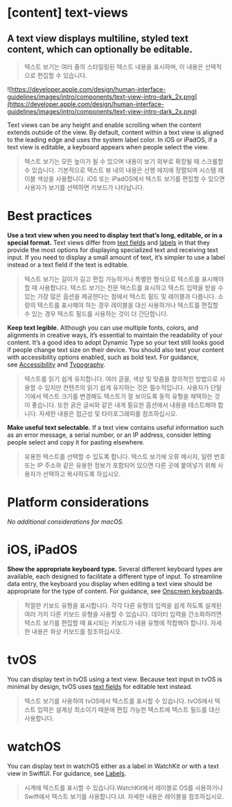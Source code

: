 # **[content] text-views**

## A text view displays multiline, styled text content, which can optionally be editable.
> 텍스트 보기는 여러 줄의 스타일링된 텍스트 내용을 표시하며, 이 내용은 선택적으로 편집할 수 있습니다.
>




![https://developer.apple.com/design/human-interface-guidelines/images/intro/components/text-view-intro-dark_2x.png](https://developer.apple.com/design/human-interface-guidelines/images/intro/components/text-view-intro-dark_2x.png)

Text views can be any height and enable scrolling when the content extends outside of the view. By default, content within a text view is aligned to the leading edge and uses the system label color. In iOS or iPadOS, if a text view is editable, a keyboard appears when people select the view.
> 텍스트 보기는 모든 높이가 될 수 있으며 내용이 보기 외부로 확장될 때 스크롤할 수 있습니다. 기본적으로 텍스트 뷰 내의 내용은 선행 에지에 정렬되며 시스템 레이블 색상을 사용합니다. iOS 또는 iPadOS에서 텍스트 보기를 편집할 수 있으면 사용자가 보기를 선택하면 키보드가 나타납니다.
>




# **Best practices**

**Use a text view when you need to display text that’s long, editable, or in a special format.** Text views differ from [text fields](../components/selection-and-input/text-fields) and [labels](../components/layout-and-organization/labels) in that they provide the most options for displaying specialized text and receiving text input. If you need to display a small amount of text, it’s simpler to use a label instead or a text field if the text is editable.
> 텍스트 보기는 길이가 길고 편집 가능하거나 특별한 형식으로 텍스트를 표시해야 할 때 사용합니다. 텍스트 보기는 전문 텍스트를 표시하고 텍스트 입력을 받을 수 있는 가장 많은 옵션을 제공한다는 점에서 텍스트 필드 및 레이블과 다릅니다. 소량의 텍스트를 표시해야 하는 경우 레이블을 대신 사용하거나 텍스트를 편집할 수 있는 경우 텍스트 필드를 사용하는 것이 더 간단합니다.
>




**Keep text legible.** Although you can use multiple fonts, colors, and alignments in creative ways, it’s essential to maintain the readability of your content. It’s a good idea to adopt Dynamic Type so your text still looks good if people change text size on their device. You should also test your content with accessibility options enabled, such as bold text. For guidance, see [Accessibility](../foundations/accessibility) and [Typography](../foundations/typography).
> 텍스트를 읽기 쉽게 유지합니다. 여러 글꼴, 색상 및 맞춤을 창의적인 방법으로 사용할 수 있지만 컨텐츠의 읽기 쉽게 유지하는 것은 필수적입니다. 사용자가 단말기에서 텍스트 크기를 변경해도 텍스트가 잘 보이도록 동적 유형을 채택하는 것이 좋습니다. 또한 굵은 글씨와 같은 내게 필요한 옵션에서 내용을 테스트해야 합니다. 자세한 내용은 접근성 및 타이포그래피를 참조하십시오.
>




**Make useful text selectable.** If a text view contains useful information such as an error message, a serial number, or an IP address, consider letting people select and copy it for pasting elsewhere.
> 유용한 텍스트를 선택할 수 있도록 합니다. 텍스트 보기에 오류 메시지, 일련 번호 또는 IP 주소와 같은 유용한 정보가 포함되어 있으면 다른 곳에 붙여넣기 위해 사용자가 선택하고 복사하도록 하십시오.
>




# **Platform considerations**

*No additional considerations for macOS.*

# **iOS, iPadOS**

**Show the appropriate keyboard type.** Several different keyboard types are available, each designed to facilitate a different type of input. To streamline data entry, the keyboard you display when editing a text view should be appropriate for the type of content. For guidance, see [Onscreen keyboards](../components/selection-and-input/onscreen-keyboards).
> 적절한 키보드 유형을 표시합니다. 각각 다른 유형의 입력을 쉽게 하도록 설계된 여러 가지 다른 키보드 유형을 사용할 수 있습니다. 데이터 입력을 간소화하려면 텍스트 보기를 편집할 때 표시되는 키보드가 내용 유형에 적합해야 합니다. 자세한 내용은 화상 키보드를 참조하십시오.
>




# **tvOS**

You can display text in tvOS using a text view. Because text input in tvOS is minimal by design, tvOS uses [text fields](../components/selection-and-input/text-fields) for editable text instead.
> 텍스트 보기를 사용하여 tvOS에서 텍스트를 표시할 수 있습니다. tvOS에서 텍스트 입력은 설계상 최소이기 때문에 편집 가능한 텍스트에 텍스트 필드를 대신 사용합니다.
>




# **watchOS**

You can display text in watchOS either as a label in WatchKit or with a text view in SwiftUI. For guidance, see [Labels](../components/layout-and-organization/labels).
> 시계에 텍스트를 표시할 수 있습니다.WatchKit에서 레이블로 OS를 사용하거나 Swift에서 텍스트 보기를 사용합니다.UI. 자세한 내용은 레이블을 참조하십시오.
>



